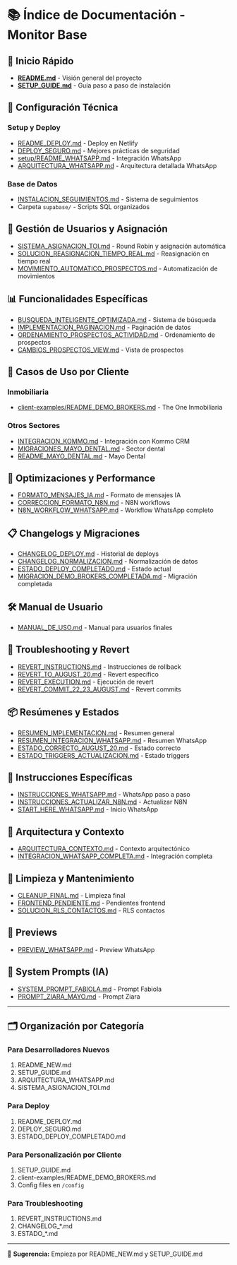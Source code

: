 # 📚 Índice de Documentación - Monitor Base

## 🚀 Inicio Rápido
- **[README.md](../README_NEW.md)** - Visión general del proyecto
- **[SETUP_GUIDE.md](../SETUP_GUIDE.md)** - Guía paso a paso de instalación

## 🔧 Configuración Técnica

### Setup y Deploy
- [README_DEPLOY.md](../README_DEPLOY.md) - Deploy en Netlify
- [DEPLOY_SEGURO.md](../DEPLOY_SEGURO.md) - Mejores prácticas de seguridad
- [setup/README_WHATSAPP.md](setup/README_WHATSAPP.md) - Integración WhatsApp
- [ARQUITECTURA_WHATSAPP.md](../ARQUITECTURA_WHATSAPP.md) - Arquitectura detallada WhatsApp

### Base de Datos
- [INSTALACION_SEGUIMIENTOS.md](../INSTALACION_SEGUIMIENTOS.md) - Sistema de seguimientos
- Carpeta `supabase/` - Scripts SQL organizados

## 👥 Gestión de Usuarios y Asignación
- [SISTEMA_ASIGNACION_TOI.md](../SISTEMA_ASIGNACION_TOI.md) - Round Robin y asignación automática
- [SOLUCION_REASIGNACION_TIEMPO_REAL.md](../SOLUCION_REASIGNACION_TIEMPO_REAL.md) - Reasignación en tiempo real
- [MOVIMIENTO_AUTOMATICO_PROSPECTOS.md](../MOVIMIENTO_AUTOMATICO_PROSPECTOS.md) - Automatización de movimientos

## 📊 Funcionalidades Específicas
- [BUSQUEDA_INTELIGENTE_OPTIMIZADA.md](../BUSQUEDA_INTELIGENTE_OPTIMIZADA.md) - Sistema de búsqueda
- [IMPLEMENTACION_PAGINACION.md](../IMPLEMENTACION_PAGINACION.md) - Paginación de datos
- [ORDENAMIENTO_PROSPECTOS_ACTIVIDAD.md](../ORDENAMIENTO_PROSPECTOS_ACTIVIDAD.md) - Ordenamiento de prospectos
- [CAMBIOS_PROSPECTOS_VIEW.md](../CAMBIOS_PROSPECTOS_VIEW.md) - Vista de prospectos

## 🎨 Casos de Uso por Cliente

### Inmobiliaria
- [client-examples/README_DEMO_BROKERS.md](client-examples/README_DEMO_BROKERS.md) - The One Inmobiliaria

### Otros Sectores
- [INTEGRACION_KOMMO.md](INTEGRACION_KOMMO.md) - Integración con Kommo CRM
- [MIGRACIONES_MAYO_DENTAL.md](MIGRACIONES_MAYO_DENTAL.md) - Sector dental
- [README_MAYO_DENTAL.md](README_MAYO_DENTAL.md) - Mayo Dental

## 🔄 Optimizaciones y Performance
- [FORMATO_MENSAJES_IA.md](../FORMATO_MENSAJES_IA.md) - Formato de mensajes IA
- [CORRECCION_FORMATO_N8N.md](../CORRECCION_FORMATO_N8N.md) - N8N workflows
- [N8N_WORKFLOW_WHATSAPP.md](../N8N_WORKFLOW_WHATSAPP.md) - Workflow WhatsApp completo

## 📋 Changelogs y Migraciones
- [CHANGELOG_DEPLOY.md](../CHANGELOG_DEPLOY.md) - Historial de deploys
- [CHANGELOG_NORMALIZACION.md](../CHANGELOG_NORMALIZACION.md) - Normalización de datos
- [ESTADO_DEPLOY_COMPLETADO.md](../ESTADO_DEPLOY_COMPLETADO.md) - Estado actual
- [MIGRACION_DEMO_BROKERS_COMPLETADA.md](../MIGRACION_DEMO_BROKERS_COMPLETADA.md) - Migración completada

## 🛠️ Manual de Usuario
- [MANUAL_DE_USO.md](../MANUAL_DE_USO.md) - Manual para usuarios finales

## 🔧 Troubleshooting y Revert
- [REVERT_INSTRUCTIONS.md](../REVERT_INSTRUCTIONS.md) - Instrucciones de rollback
- [REVERT_TO_AUGUST_20.md](../REVERT_TO_AUGUST_20.md) - Revert específico
- [REVERT_EXECUTION.md](../REVERT_EXECUTION.md) - Ejecución de revert
- [REVERT_COMMIT_22_23_AUGUST.md](../REVERT_COMMIT_22_23_AUGUST.md) - Revert commits

## 📦 Resúmenes y Estados
- [RESUMEN_IMPLEMENTACION.md](../RESUMEN_IMPLEMENTACION.md) - Resumen general
- [RESUMEN_INTEGRACION_WHATSAPP.md](../RESUMEN_INTEGRACION_WHATSAPP.md) - Resumen WhatsApp
- [ESTADO_CORRECTO_AUGUST_20.md](../ESTADO_CORRECTO_AUGUST_20.md) - Estado correcto
- [ESTADO_TRIGGERS_ACTUALIZACION.md](../ESTADO_TRIGGERS_ACTUALIZACION.md) - Estado triggers

## 🎯 Instrucciones Específicas
- [INSTRUCCIONES_WHATSAPP.md](../INSTRUCCIONES_WHATSAPP.md) - WhatsApp paso a paso
- [INSTRUCCIONES_ACTUALIZAR_N8N.md](../INSTRUCCIONES_ACTUALIZAR_N8N.md) - Actualizar N8N
- [START_HERE_WHATSAPP.md](../START_HERE_WHATSAPP.md) - Inicio WhatsApp

## 📖 Arquitectura y Contexto
- [ARQUITECTURA_CONTEXTO.md](ARQUITECTURA_CONTEXTO.md) - Contexto arquitectónico
- [INTEGRACION_WHATSAPP_COMPLETA.md](../INTEGRACION_WHATSAPP_COMPLETA.md) - Integración completa

## 🧹 Limpieza y Mantenimiento
- [CLEANUP_FINAL.md](../CLEANUP_FINAL.md) - Limpieza final
- [FRONTEND_PENDIENTE.md](../FRONTEND_PENDIENTE.md) - Pendientes frontend
- [SOLUCION_RLS_CONTACTOS.md](../SOLUCION_RLS_CONTACTOS.md) - RLS contactos

## 🎨 Previews
- [PREVIEW_WHATSAPP.md](../PREVIEW_WHATSAPP.md) - Preview WhatsApp

## 🤖 System Prompts (IA)
- [SYSTEM_PROMPT_FABIOLA.md](../SYSTEM_PROMPT_FABIOLA.md) - Prompt Fabiola
- [PROMPT_ZIARA_MAYO.md](PROMPT_ZIARA_MAYO.md) - Prompt Ziara

---

## 🗂️ Organización por Categoría

### Para Desarrolladores Nuevos
1. README_NEW.md
2. SETUP_GUIDE.md
3. ARQUITECTURA_WHATSAPP.md
4. SISTEMA_ASIGNACION_TOI.md

### Para Deploy
1. README_DEPLOY.md
2. DEPLOY_SEGURO.md
3. ESTADO_DEPLOY_COMPLETADO.md

### Para Personalización por Cliente
1. SETUP_GUIDE.md
2. client-examples/README_DEMO_BROKERS.md
3. Config files en `/config`

### Para Troubleshooting
1. REVERT_INSTRUCTIONS.md
2. CHANGELOG_*.md
3. ESTADO_*.md

---

📌 **Sugerencia:** Empieza por README_NEW.md y SETUP_GUIDE.md
